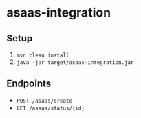 # asaas-integration

## Setup
1. `mvn clean install`
2. `java -jar target/asaas-integration.jar`

## Endpoints
- `POST /asaas/create`
- `GET /asaas/status/{id}`

